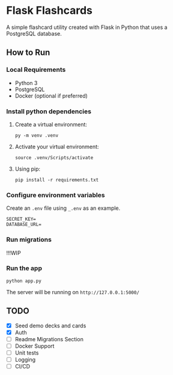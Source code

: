 # Flask Flashcards

A simple flashcard utility created with Flask in Python that uses a PostgreSQL database. 

## How to Run

### Local Requirements

- Python 3
- PostgreSQL
- Docker (optional if preferred)

### Install python dependencies

1. Create a virtual environment:

    ```
    py -m venv .venv
    ```

2. Activate your virtual environment:

    ```
    source .venv/Scripts/activate
    ```

3. Using pip:

    ```
    pip install -r requirements.txt
    ```

### Configure environment variables

Create an `.env` file using `_.env` as an example.

```
SECRET_KEY=
DATABASE_URL=
```

### Run migrations

!!!WIP

### Run the app

```
python app.py
```

The server will be running on `http://127.0.0.1:5000/`

## TODO

- [x] Seed demo decks and cards
- [x] Auth
- [ ] Readme Migrations Section
- [ ] Docker Support
- [ ] Unit tests
- [ ] Logging
- [ ] CI/CD